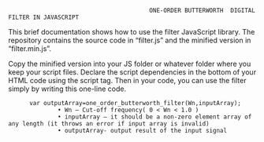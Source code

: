                                             ONE-ORDER BUTTERWORTH  DIGITAL FILTER IN JAVASCRIPT

This brief documentation shows how to use the filter JavaScript library. The repository contains the source code in “filter.js” and the minified version in “filter.min.js”. 

Copy the minified version into your JS folder or whatever folder where you keep your script files. Declare the script dependencies in the bottom of your HTML code using the script tag. 
Then in your code, you can use the filter simply by writing this one-line code. 

          var outputArray=one_order_butterworth_filter(Wn,inputArray);
                  • Wn – Cut-off frequency( 0 < Wn < 1.0 )
                  • inputArray – it should be a non-zero element array of any length (it throws an error if input array is invalid)
                  • outputArray- output result of the input signal
